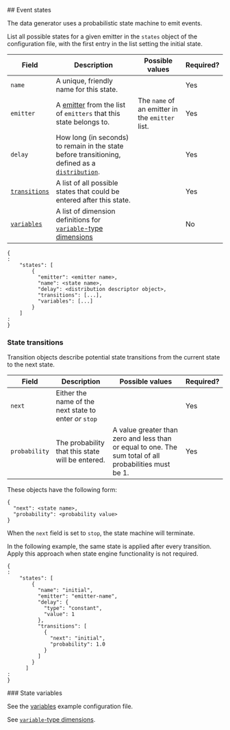 ## Event states

The data generator uses a probabilistic state machine to emit events.

List all possible states for a given emitter in the `states` object of the configuration file, with the first entry in the list setting the initial state.

| Field | Description | Possible values | Required? |
|---|---|---|---|
| `name` | A unique, friendly name for this state. |  | Yes |
| `emitter` | A [emitter](./config-emitters.md) from the list of `emitters` that this state belongs to. | The `name` of an emitter in the `emitter` list. | Yes |
| `delay` | How long (in seconds) to remain in the state before transitioning, defined as a [`distribution`](./distributions.md). | | Yes |
| [`transitions`](#state-transitions) | A list of all possible states that could be entered after this state. | | Yes |
| [`variables`](#variables) | A list of dimension definitions for [`variable`-type dimensions](./config-emitters.md#variable) | | No |


```
{
:
	"states": [
		{
		  "emitter": <emitter name>,
		  "name": <state name>,
		  "delay": <distribution descriptor object>,
		  "transitions": [...],
		  "variables": [...]
		}
	]
:
}
```

### State transitions

Transition objects describe potential state transitions from the current state to the next state.

| Field | Description | Possible values | Required? |
|---|---|---|---|
| `next` | Either the name of the next state to enter _or_ `stop` |  | Yes |
| `probability` | The probability that this state will be entered. | A value greater than zero and less than or equal to one. The sum total of all probabilities must be 1. | Yes |

These objects have the following form:

```
{
  "next": <state name>,
  "probability": <probability value>
}
```

When the `next` field is set to `stop`, the state machine will terminate.

In the following example, the same state is applied after every transition. Apply this approach when state engine functionality is not required.

```
{
:
	"states": [
	    {
	      "name": "initial",
	      "emitter": "emitter-name",
	      "delay": {
	        "type": "constant",
	        "value": 1
	      },
	      "transitions": [
	        {
	          "next": "initial",
	          "probability": 1.0
	        }
	      ]
	    }
	  ]
:
}
```

### State variables

See the [variables](../config_file/examples/variable.json) example configuration file.

See [`variable`-type dimensions](./emitters.md#variable).